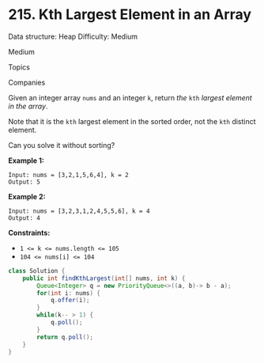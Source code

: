 # 215. Kth Largest Element in an Array

Data structure: Heap
Difficulty: Medium

Medium

Topics

Companies

Given an integer array `nums` and an integer `k`, return *the* `kth` *largest element in the array*.

Note that it is the `kth` largest element in the sorted order, not the `kth` distinct element.

Can you solve it without sorting?

**Example 1:**

```
Input: nums = [3,2,1,5,6,4], k = 2
Output: 5

```

**Example 2:**

```
Input: nums = [3,2,3,1,2,4,5,5,6], k = 4
Output: 4

```

**Constraints:**

- `1 <= k <= nums.length <= 105`
- `104 <= nums[i] <= 104`

```java
class Solution {
    public int findKthLargest(int[] nums, int k) {
        Queue<Integer> q = new PriorityQueue<>((a, b)-> b - a);
        for(int i: nums) {
            q.offer(i);
        }
        while(k-- > 1) {
            q.poll();
        }
        return q.poll();
    }
}
```